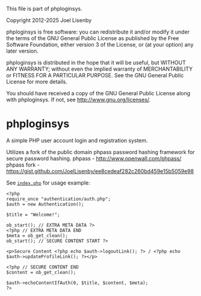 This file is part of phploginsys.

Copyright 2012-2025 Joel Lisenby

phploginsys is free software: you can redistribute it and/or modify
it under the terms of the GNU General Public License as published by
the Free Software Foundation, either version 3 of the License, or
(at your option) any later version.

phploginsys is distributed in the hope that it will be useful,
but WITHOUT ANY WARRANTY; without even the implied warranty of
MERCHANTABILITY or FITNESS FOR A PARTICULAR PURPOSE.  See the
GNU General Public License for more details.

You should have received a copy of the GNU General Public License
along with phploginsys.  If not, see <http://www.gnu.org/licenses/>.

phploginsys
===========

A simple PHP user account login and registration system.

Utilizes a fork of the public domain phpass password hashing framework for secure password hashing.
phpass - http://www.openwall.com/phpass/
phpass fork - https://gist.github.com/JoelLisenby/ee8cedeaf282c260bd459e15b5059e98

See [`index.php`](https://github.com/JoelLisenby/phploginsys/blob/master/index.php) for usage example:

    <?php
    require_once "authentication/auth.php";
    $auth = new Authentication();

    $title = "Welcome!";

    ob_start(); // EXTRA META DATA ?>
    <?php // EXTRA META DATA END
    $meta = ob_get_clean();
    ob_start(); // SECURE CONTENT START ?>

    <p>Secure Content <?php echo $auth->logoutLink(); ?> / <?php echo $auth->updateProfileLink(); ?></p>

    <?php // SECURE CONTENT END
    $content = ob_get_clean();

    $auth->echoContentIfAuth(0, $title, $content, $meta);
    ?>
